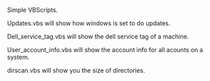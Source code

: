 Simple VBScripts. 

Updates.vbs will show how windows is set to do updates. 

Dell_service_tag.vbs will show the dell service tag of a machine. 

User_account_info.vbs will show the account info for all acounts on a system. 

dirscan.vbs will show you the size of directories. 

